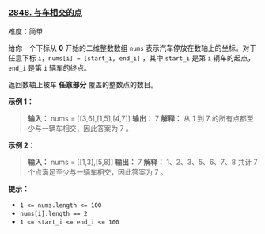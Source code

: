 ### [2848\. 与车相交的点](https://leetcode.cn/problems/points-that-intersect-with-cars/)

难度：简单

给你一个下标从 **0** 开始的二维整数数组 `nums` 表示汽车停放在数轴上的坐标。对于任意下标 `i`，`nums[i] = [start_i, end_i]` ，其中 `start_i` 是第 `i` 辆车的起点，`end_i` 是第 `i` 辆车的终点。

返回数轴上被车 **任意部分** 覆盖的整数点的数目。

**示例 1：**

> **输入：** nums = [[3,6],[1,5],[4,7]]
> **输出：** 7
> **解释：** 从 1 到 7 的所有点都至少与一辆车相交，因此答案为 7 。

**示例 2：**

> **输入：** nums = [[1,3],[5,8]]
> **输出：** 7
> **解释：** 1、2、3、5、6、7、8 共计 7 个点满足至少与一辆车相交，因此答案为 7 。

**提示：**

- `1 <= nums.length <= 100`
- `nums[i].length == 2`
- `1 <= start_i <= end_i <= 100`
